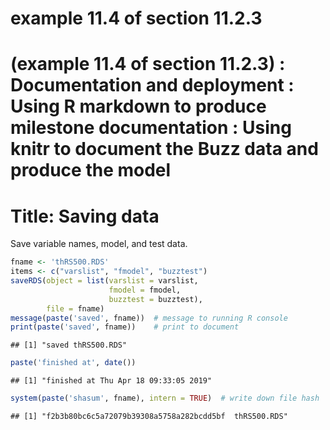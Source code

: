 # example 11.4 of section 11.2.3 
# (example 11.4 of section 11.2.3)  : Documentation and deployment : Using R markdown to produce milestone documentation : Using knitr to document the Buzz data and produce the model 
# Title: Saving data 

Save variable names, model, and test data.

``` r
fname <- 'thRS500.RDS'
items <- c("varslist", "fmodel", "buzztest")
saveRDS(object = list(varslist = varslist,
                      fmodel = fmodel,
                      buzztest = buzztest), 
        file = fname)
message(paste('saved', fname))  # message to running R console
print(paste('saved', fname))    # print to document
```

    ## [1] "saved thRS500.RDS"

``` r
paste('finished at', date())
```

    ## [1] "finished at Thu Apr 18 09:33:05 2019"

``` r
system(paste('shasum', fname), intern = TRUE)  # write down file hash
```

    ## [1] "f2b3b80bc6c5a72079b39308a5758a282bcdd5bf  thRS500.RDS"


